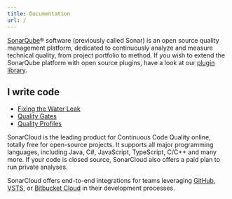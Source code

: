 ```yaml
---
title: Documentation
url: /
---
```


<!-- sonarqube -->

[SonarQube](http://www.sonarqube.org/)® software (previously called Sonar) is an open source quality management platform, dedicated to continuously analyze and measure technical quality, from project portfolio to method. If you wish to extend the SonarQube platform with open source plugins, have a look at our [plugin library](https://docs.sonarqube.org/display/PLUG/Plugin+Library).

## I write code

* [Fixing the Water Leak](/user-guide/fixing-the-water-leak/)
* [Quality Gates](/user-guide/quality-gates/)
* [Quality Profiles](/instance-administration/quality-profiles/)
  <!-- /sonarqube -->

<!-- sonarcloud -->

SonarCloud is the leading product for Continuous Code Quality online, totally free for open-source projects. It supports all major programming languages, including Java, C#, JavaScript, TypeScript, C/C++ and many more. If your code is closed source, SonarCloud also offers a paid plan to run private analyses.

SonarCloud offers end-to-end integrations for teams leveraging [GitHub](/integrations/github/), [VSTS](/integrations/vsts/), or [Bitbucket Cloud](/integrations/bitbucketcloud/) in their development processes.

<!-- /sonarcloud -->
